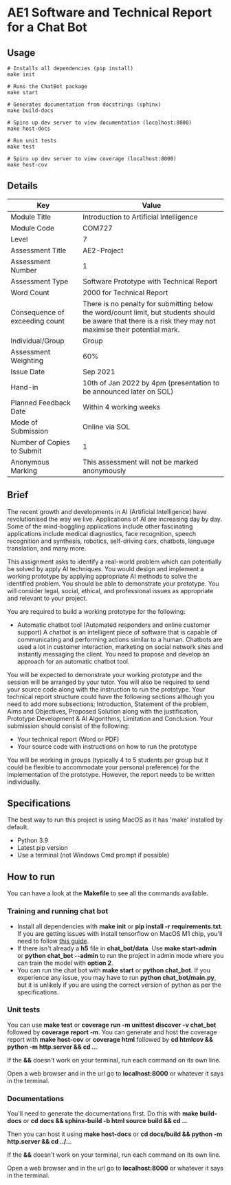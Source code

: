 # AE1 Software and Technical Report for a Chat Bot

## Usage

```
# Installs all dependencies (pip install)
make init

# Runs the ChatBot package
make start

# Generates documentation from docstrings (sphinx)
make build-docs

# Spins up dev server to view documentation (localhost:8000)
make host-docs

# Run unit tests
make test

# Spins up dev server to view coverage (localhost:8000)
make host-cov

```

## Details

| Key                            | Value                                                                                                                                                        |
| ------------------------------ | ------------------------------------------------------------------------------------------------------------------------------------------------------------ |
| Module Title                   | Introduction to Artificial Intelligence                                                                                                                      |
| Module Code                    | COM727                                                                                                                                                       |
| Level                          | 7                                                                                                                                                            |
| Assessment Title               | AE2-Project                                                                                                                                                  |
| Assessment Number              | 1                                                                                                                                                            |
| Assessment Type                | Software Prototype with Technical Report                                                                                                                     |
| Word Count                     | 2000 for Technical Report                                                                                                                                    |
| Consequence of exceeding count | There is no penalty for submitting below the word/count limit, but students should be aware that there is a risk they may not maximise their potential mark. |
| Individual/Group               | Group                                                                                                                                                        |
| Assessment Weighting           | 60%                                                                                                                                                          |
| Issue Date                     | Sep 2021                                                                                                                                                     |
| Hand-in                        | 10th of Jan 2022 by 4pm (presentation to be announced later on SOL)                                                                                          |
| Planned Feedback Date          | Within 4 working weeks                                                                                                                                       |
| Mode of Submission             | Online via SOL                                                                                                                                               |
| Number of Copies to Submit     | 1                                                                                                                                                            |
| Anonymous Marking              | This assessment will not be marked anonymously                                                                                                               |

## Brief

The recent growth and developments in AI (Artificial Intelligence) have revolutionised the way we live. Applications of AI are increasing day by day. Some of the mind-boggling applications include other fascinating applications include medical diagnostics, face recognition, speech recognition and synthesis, robotics, self-driving cars, chatbots, language translation, and many more.

This assignment asks to identify a real-world problem which can potentially be solved by apply AI techniques. You would design and implement a working prototype by applying appropriate AI methods to solve the identified problem. You should be able to demonstrate your prototype. You will consider legal, social, ethical, and professional issues as appropriate and relevant to your project.

You are required to build a working prototype for the following:

- Automatic chatbot tool (Automated responders and online customer support) A chatbot is an intelligent piece of software that is capable of communicating and performing actions similar to a human. Chatbots are used a lot in customer interaction, marketing on social network sites and instantly messaging the client. You need to propose and develop an approach for an automatic chatbot tool.

You will be expected to demonstrate your working prototype and the session will be arranged by your tutor. You will also be required to send your source code along with the instruction to run the prototype. Your technical report structure could have the following sections although you need to add more subsections; Introduction, Statement of the problem, Aims and Objectives, Proposed Solution along with the justification, Prototype Development & AI Algorithms, Limitation and Conclusion. Your submission should consist of the following:

- Your technical report (Word or PDF)
- Your source code with instructions on how to run the prototype

You will be working in groups (typically 4 to 5 students per group but it could be flexible to accommodate your personal preference) for the implementation of the prototype. However, the report needs to be written individually.

## Specifications

The best way to run this project is using MacOS as it has 'make' installed by default.

- Python 3.9
- Latest pip version
- Use a terminal (not Windows Cmd prompt if possible)

## How to run

You can have a look at the **Makefile** to see all the commands available.

### Training and running chat bot

- Install all dependencies with **make init** or **pip install -r requirements.txt**. If you are getting issues with install tensorflow on MacOS M1 chip, you'll need to follow [this guide](https://developer.apple.com/metal/tensorflow-plugin/).
- If there isn't already a **h5** file in **chat_bot/data**. Use **make start-admin** or **python chat_bot --admin** to run the project in admin mode where you can train the model with **option 2**.
- You can run the chat bot with **make start** or **python chat_bot**. If you experience any issue, you may have to run **python chat_bot/**main**.py**, but it is unlikely if you are using the correct version of python as per the specifications.

### Unit tests

You can use **make test** or **coverage run -m unittest discover -v chat_bot** followed by **coverage report -m**. You can generate and host the coverage report with **make host-cov** or **coverage html** followed by **cd htmlcov && python -m http.server && cd ..**.

If the **&&** doesn't work on your terminal, run each command on its own line.

Open a web browser and in the url go to **localhost:8000** or whatever it says in the terminal.

### Documentations

You'll need to generate the documentations first. Do this with **make build-docs** or **cd docs && sphinx-build -b html source build && cd ..**.

Then you can host it using **make host-docs** or **cd docs/build && python -m http.server && cd ../..**.

If the **&&** doesn't work on your terminal, run each command on its own line.

Open a web browser and in the url go to **localhost:8000** or whatever it says in the terminal.
